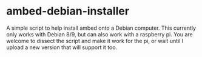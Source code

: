 # ambed-debian-installer
A simple script to help install ambed onto a Debian computer. This currently only works with Debian 8/9, but can also work with a raspberry pi. You are welcome to dissect the script and make it work for the pi, or wait until I upload a new version that will support it too. 
